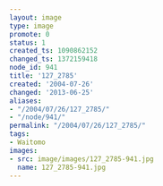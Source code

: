 ```yaml
---
layout: image
type: image
promote: 0
status: 1
created_ts: 1090862152
changed_ts: 1372159418
node_id: 941
title: '127_2785'
created: '2004-07-26'
changed: '2013-06-25'
aliases:
- "/2004/07/26/127_2785/"
- "/node/941/"
permalink: "/2004/07/26/127_2785/"
tags:
- Waitomo
images:
- src: image/images/127_2785-941.jpg
  name: 127_2785-941.jpg
---
```



